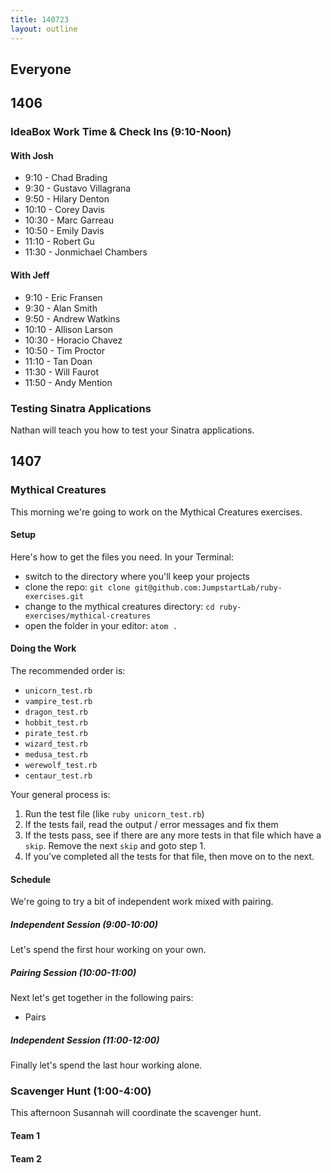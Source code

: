 ```yaml
---
title: 140723
layout: outline
---
```


## Everyone

## 1406

### IdeaBox Work Time & Check Ins (9:10-Noon)

#### With Josh

* 9:10 - Chad Brading
* 9:30 - Gustavo Villagrana
* 9:50 - Hilary Denton
* 10:10 - Corey Davis
* 10:30 - Marc Garreau
* 10:50 - Emily Davis
* 11:10 - Robert Gu
* 11:30 - Jonmichael Chambers

#### With Jeff

* 9:10 - Eric Fransen
* 9:30 - Alan Smith
* 9:50 - Andrew Watkins
* 10:10 - Allison Larson
* 10:30 - Horacio Chavez
* 10:50 - Tim Proctor
* 11:10 - Tan Doan
* 11:30 - Will Faurot
* 11:50 - Andy Mention

### Testing Sinatra Applications

Nathan will teach you how to test your Sinatra applications.

## 1407

### Mythical Creatures

This morning we're going to work on the Mythical Creatures exercises.

#### Setup

Here's how to get the files you need. In your Terminal:

* switch to the directory where you'll keep your projects
* clone the repo: `git clone git@github.com:JumpstartLab/ruby-exercises.git`
* change to the mythical creatures directory: `cd ruby-exercises/mythical-creatures`
* open the folder in your editor: `atom .`

#### Doing the Work

The recommended order is:

* `unicorn_test.rb`
* `vampire_test.rb`
* `dragon_test.rb`
* `hobbit_test.rb`
* `pirate_test.rb`
* `wizard_test.rb`
* `medusa_test.rb`
* `werewolf_test.rb`
* `centaur_test.rb`

Your general process is:

1. Run the test file (like `ruby unicorn_test.rb`)
2. If the tests fail, read the output / error messages and fix them
3. If the tests pass, see if there are any more tests in that file which have a `skip`. Remove the next `skip` and goto step 1.
4. If you've completed all the tests for that file, then move on to the next.

#### Schedule

We're going to try a bit of independent work mixed with pairing.

##### Independent Session (9:00-10:00)

Let's spend the first hour working on your own.

##### Pairing Session (10:00-11:00)

Next let's get together in the following pairs:

* Pairs

##### Independent Session (11:00-12:00)

Finally let's spend the last hour working alone.

### Scavenger Hunt (1:00-4:00)

This afternoon Susannah will coordinate the scavenger hunt.

#### Team 1

#### Team 2
